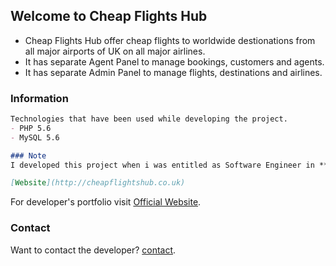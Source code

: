 ## Welcome to Cheap Flights Hub

- Cheap Flights Hub offer cheap flights to worldwide destionations from all major airports of UK on all major airlines.
- It has separate Agent Panel to manage bookings, customers and agents.
- It has separate Admin Panel to manage flights, destinations and airlines.

### Information

```markdown
Technologies that have been used while developing the project.
- PHP 5.6
- MySQL 5.6

### Note
I developed this project when i was entitled as Software Engineer in **Ainosoft Technologies**.

[Website](http://cheapflightshub.co.uk)
```

For developer's portfolio visit [Official Website](https://noumanwaheed.com).

### Contact

Want to contact the developer? [contact](https://noumanwaheed.com).
